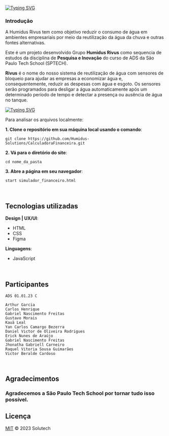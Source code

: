 <!-- # [Rivus](https://github.com/Humidus-Solutions/)-->
[![Typing SVG](https://readme-typing-svg.demolab.com?font=Fira+Code&pause=1000&width=435&lines=Humudis+Solutions)](https://git.io/typing-svg)

### Introdução

A Humidus Rivus tem como objetivo reduzir o consumo de água em ambientes empresariais por meio da reutilização da água da chuva e outras fontes alternativas.
 
Este é um projeto desenvolvido Grupo <b>Humidus Rivus</b> como sequencia de estudos da disciplina de <b>Pesquisa e Inovação</b> do curso de ADS da São Paulo Tech School (SPTECH).

**Rivus** é o nome do nosso sistema de reutilização de água com sensores de bloqueio para ajudar as empresas a economizar água e, consequentemente, reduzir as despesas com água e esgoto. Os sensores serão programados para desligar a água automaticamente após um determinado período de tempo e detectar a presença ou ausência de água no tanque.

[![Typing SVG](https://readme-typing-svg.demolab.com?font=Fira+Code&pause=1000&width=435&lines=Site+Institucional)](https://git.io/typing-svg)

Para analisar os arquivos localmente:

**1. Clone o repositório em sua máquina local usando o comando**:
```
git clone https://github.com/Humidus-Solutions/CalculadoraFinanceira.git
```

**2. Vá para o diretório do site**:
```
cd nome_da_pasta
```
    
**3. Abre a página em seu navegador**:
```
start simulador_financeiro.html
```

<br>

## Tecnologias utilizadas
**Design | UX/UI**:
 * HTML
 * CSS
 * Figma

**Linguagens**:
 * JavaScript
    
<br>

## Participantes
    ADS 01.01.23 C
    
    Arthur Garcia
    Carlos Henrique
    Gabriel Nascimento Freitas
    Gustavo Morais
    Kauã Leal
    Yan Carlos Camargo Bezerra
    Daniel Victor de Oliveira Rodrigues
    Erick Nunes de Araújo
    Gabriel Nascimento Freitas
    Jhonatha Gabriell Carneiro
    Raquel Vitoria Sousa Guimarães
    Victor Beralde Cardoso
    
<br>

## Agradecimentos

### Agradecemos a São Paulo Tech School por tornar tudo isso possível. 


## Licença

[MIT](LICENSE) © 2023 Solutech 
